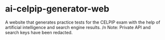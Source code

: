 # ai-celpip-generator-web
A website that generates practice tests for the CELPIP exam with the help of artificial intelligence and search engine results.
/n Note: Private API and search keys have been redacted.
